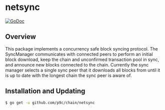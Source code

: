 netsync
=======
[![GoDoc](https://img.shields.io/badge/godoc-reference-blue.svg)](http://godoc.org/github.com/p9c/chain/netsync)
## Overview
This package implements a concurrency safe block syncing protocol. The
SyncManager communicates with connected peers to perform an initial block
download, keep the chain and unconfirmed transaction pool in sync, and announce
new blocks connected to the chain. Currently the sync manager selects a single
sync peer that it downloads all blocks from until it is up to date with the
longest chain the sync peer is aware of.
## Installation and Updating
```bash
$ go get -u github.com/p9c/chain/netsync
```
